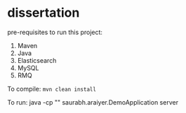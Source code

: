 # dissertation

pre-requisites to run this project:
1. Maven
2. Java
3. Elasticsearch
4. MySQL
5. RMQ

To compile:
`mvn clean install`

To run:
java -cp "<classpath>" saurabh.araiyer.DemoApplication  server <yml file>

